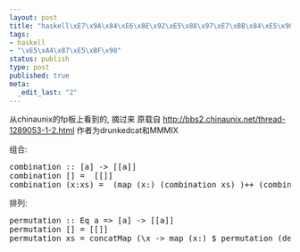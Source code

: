 ```yaml
--- 
layout: post
title: "haskell\xE7\x9A\x84\xE6\x8E\x92\xE5\x88\x97\xE7\xBB\x84\xE5\x90\x88"
tags: 
- haskell
- "\xE5\xA4\x87\xE5\xBF\x98"
status: publish
type: post
published: true
meta: 
  _edit_last: "2"
---
```

从chinaunix的fp板上看到的, 摘过来
原载自 <a href="http://bbs2.chinaunix.net/thread-1289053-1-2.html">http://bbs2.chinaunix.net/thread-1289053-1-2.html</a>
作者为drunkedcat和MMMIX

组合:
<pre lang="haskell">
combination :: [a] -> [[a]]
combination [] =  [[]]
combination (x:xs) =  (map (x:) (combination xs) )++ (combination xs)
</pre>

排列:
<pre lang="haskell">
permutation :: Eq a => [a] -> [[a]]
permutation [] = [[]]
permutation xs = concatMap (\x -> map (x:) $ permutation (delete x xs)) xs
</pre>

